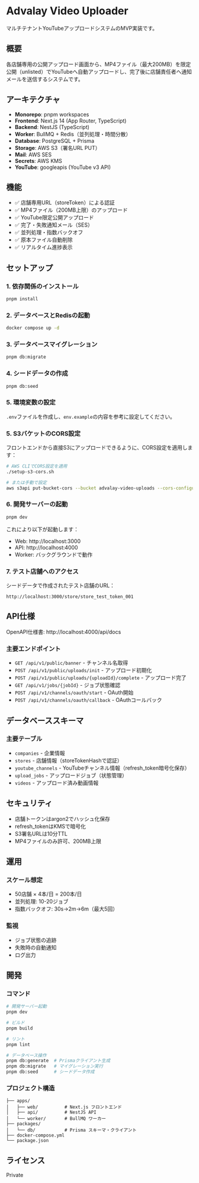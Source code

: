 # Advalay Video Uploader

マルチテナントYouTubeアップロードシステムのMVP実装です。

## 概要

各店舗専用の公開アップロード画面から、MP4ファイル（最大200MB）を限定公開（unlisted）でYouTubeへ自動アップロードし、完了後に店舗責任者へ通知メールを送信するシステムです。

## アーキテクチャ

- **Monorepo**: pnpm workspaces
- **Frontend**: Next.js 14 (App Router, TypeScript)
- **Backend**: NestJS (TypeScript)
- **Worker**: BullMQ + Redis（並列処理・時間分散）
- **Database**: PostgreSQL + Prisma
- **Storage**: AWS S3（署名URL PUT）
- **Mail**: AWS SES
- **Secrets**: AWS KMS
- **YouTube**: googleapis (YouTube v3 API)

## 機能

- ✅ 店舗専用URL（storeToken）による認証
- ✅ MP4ファイル（200MB上限）のアップロード
- ✅ YouTube限定公開アップロード
- ✅ 完了・失敗通知メール（SES）
- ✅ 並列処理・指数バックオフ
- ✅ 原本ファイル自動削除
- ✅ リアルタイム進捗表示

## セットアップ

### 1. 依存関係のインストール

```bash
pnpm install
```

### 2. データベースとRedisの起動

```bash
docker compose up -d
```

### 3. データベースマイグレーション

```bash
pnpm db:migrate
```

### 4. シードデータの作成

```bash
pnpm db:seed
```

### 5. 環境変数の設定

`.env`ファイルを作成し、`env.example`の内容を参考に設定してください。

### 5. S3バケットのCORS設定

フロントエンドから直接S3にアップロードできるように、CORS設定を適用します：

```bash
# AWS CLIでCORS設定を適用
./setup-s3-cors.sh

# または手動で設定
aws s3api put-bucket-cors --bucket advalay-video-uploads --cors-configuration file://s3-cors-config.json
```

### 6. 開発サーバーの起動

```bash
pnpm dev
```

これにより以下が起動します：
- Web: http://localhost:3000
- API: http://localhost:4000
- Worker: バックグラウンドで動作

### 7. テスト店舗へのアクセス

シードデータで作成されたテスト店舗のURL：
```
http://localhost:3000/store/store_test_token_001
```

## API仕様

OpenAPI仕様書: http://localhost:4000/api/docs

### 主要エンドポイント

- `GET /api/v1/public/banner` - チャンネル名取得
- `POST /api/v1/public/uploads/init` - アップロード初期化
- `POST /api/v1/public/uploads/{uploadId}/complete` - アップロード完了
- `GET /api/v1/jobs/{jobId}` - ジョブ状態確認
- `POST /api/v1/channels/oauth/start` - OAuth開始
- `POST /api/v1/channels/oauth/callback` - OAuthコールバック

## データベーススキーマ

### 主要テーブル

- `companies` - 企業情報
- `stores` - 店舗情報（storeTokenHashで認証）
- `youtube_channels` - YouTubeチャンネル情報（refresh_token暗号化保存）
- `upload_jobs` - アップロードジョブ（状態管理）
- `videos` - アップロード済み動画情報

## セキュリティ

- 店舗トークンはargon2でハッシュ化保存
- refresh_tokenはKMSで暗号化
- S3署名URLは10分TTL
- MP4ファイルのみ許可、200MB上限

## 運用

### スケール想定
- 50店舗 × 4本/日 = 200本/日
- 並列処理: 10-20ジョブ
- 指数バックオフ: 30s→2m→6m（最大5回）

### 監視
- ジョブ状態の追跡
- 失敗時の自動通知
- ログ出力

## 開発

### コマンド

```bash
# 開発サーバー起動
pnpm dev

# ビルド
pnpm build

# リント
pnpm lint

# データベース操作
pnpm db:generate  # Prismaクライアント生成
pnpm db:migrate   # マイグレーション実行
pnpm db:seed      # シードデータ作成
```

### プロジェクト構造

```
├── apps/
│   ├── web/          # Next.js フロントエンド
│   ├── api/          # NestJS API
│   └── worker/       # BullMQ ワーカー
├── packages/
│   └── db/           # Prisma スキーマ・クライアント
├── docker-compose.yml
└── package.json
```

## ライセンス

Private
